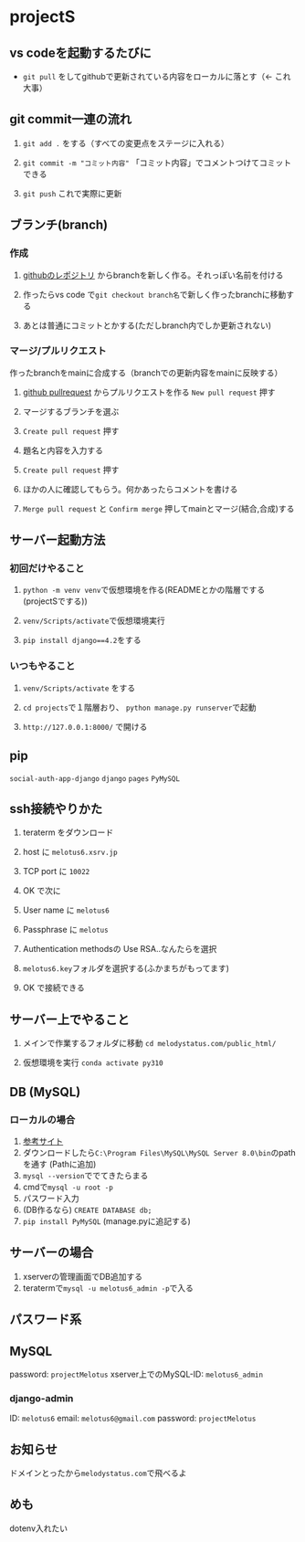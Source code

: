 # projectS

## vs codeを起動するたびに
- `git pull` をしてgithubで更新されている内容をローカルに落とす（<- これ大事）

## git commit一連の流れ

1. `git add .` をする（すべての変更点をステージに入れる）

2. `git commit -m "コミット内容"` 「コミット内容」でコメントつけてコミットできる

3. `git push` これで実際に更新


## ブランチ(branch)
### 作成
1. [githubのレポジトリ](https://github.com/tetn39/projectS) からbranchを新しく作る。それっぽい名前を付ける

2. 作ったらvs code で`git checkout branch名`で新しく作ったbranchに移動する

3. あとは普通にコミットとかする(ただしbranch内でしか更新されない)


### マージ/プルリクエスト
作ったbranchをmainに合成する（branchでの更新内容をmainに反映する）

1. [github pullrequest](https://github.com/tetn39/projectS/pulls) からプルリクエストを作る `New pull request` 押す

2. マージするブランチを選ぶ

3. `Create pull request` 押す

4. 題名と内容を入力する

5. `Create pull request` 押す

6. ほかの人に確認してもらう。何かあったらコメントを書ける

7. `Merge pull request` と `Confirm merge` 押してmainとマージ(結合,合成)する



## サーバー起動方法

### 初回だけやること
1. `python -m venv venv`で仮想環境を作る(READMEとかの階層でする(projectSでする))

2. `venv/Scripts/activate`で仮想環境実行

3. `pip install django==4.2`をする



### いつもやること
1. `venv/Scripts/activate` をする

2. `cd projects`で１階層おり、 `python manage.py runserver`で起動

3. `http://127.0.0.1:8000/` で開ける


## pip 
`social-auth-app-django`
`django`
`pages`
`PyMySQL`


## ssh接続やりかた

1. teraterm をダウンロード

2. host に `melotus6.xsrv.jp`

3. TCP port に `10022`

4. OK で次に

5. User name に `melotus6`

6. Passphrase に `melotus`

7. Authentication methodsの Use RSA..なんたらを選択

8. `melotus6.key`フォルダを選択する(ふかまちがもってます)

9. OK で接続できる


## サーバー上でやること
1. メインで作業するフォルダに移動 `cd melodystatus.com/public_html/` 

2. 仮想環境を実行 `conda activate py310`



## DB (MySQL)

### ローカルの場合
1. [参考サイト](https://www.techpit.jp/courses/189/curriculums/192/sections/1268/parts/5099)
2. ダウンロードしたら`C:\Program Files\MySQL\MySQL Server 8.0\bin`のpathを通す (Pathに追加)
3. `mysql --version`ででてきたらまる
4. cmdで`mysql -u root -p`
5. パスワード入力
6. (DB作るなら) `CREATE DATABASE db;`
7. `pip install PyMySQL` (manage.pyに追記する)

## サーバーの場合
1. xserverの管理画面でDB追加する
2. teratermで`mysql -u melotus6_admin -p`で入る




## パスワード系

## MySQL
password: `projectMelotus`
xserver上でのMySQL-ID: `melotus6_admin`





### django-admin
ID: `melotus6`
email: `melotus6@gmail.com`
password: `projectMelotus`



## お知らせ

ドメインとったから`melodystatus.com`で飛べるよ


## めも
dotenv入れたい